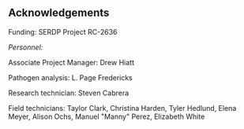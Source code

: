 ## Acknowledgements

Funding: SERDP Project RC-2636

*Personnel:*

Associate Project Manager: Drew Hiatt

Pathogen analysis: L. Page Fredericks

Research technician: Steven Cabrera

Field technicians: 
Taylor Clark,
Christina Harden, 
Tyler Hedlund, 
Elena Meyer, 
Alison Ochs, 
Manuel "Manny" Perez, 
Elizabeth White
